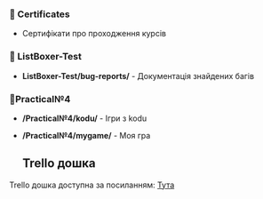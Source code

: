 ### 📁 Certificates
- Сертифікати про проходження курсів

### 📁 ListBoxer-Test
- **ListBoxer-Test/bug-reports/** - Документація знайдених багів
### 📁Practical№4
- **/Practical№4/kodu/** - Ігри з kodu
- **/Practical№4/mygame/** - Моя гра

  ## Trello дошка
Trello дошка доступна за посиланням:
[Тута](https://trello.com/invite/b/678fd5faadfc682bbc980d9d/ATTI47f660b404a54a0e3302683fc2875c90ADB6A40D/моя-доска-trello)
